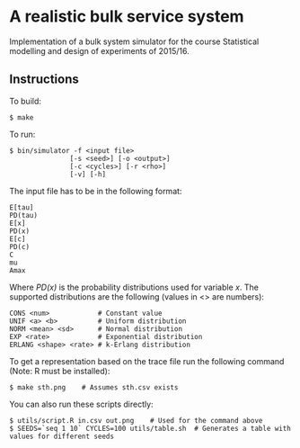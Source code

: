 # A realistic bulk service system

Implementation of a bulk system simulator for the course Statistical modelling and design of experiments of 2015/16.

## Instructions

To build:

	$ make

To run:

	$ bin/simulator -f <input file>
	               [-s <seed>] [-o <output>]
	               [-c <cycles>] [-r <rho>]
	               [-v] [-h]

The input file has to be in the following format:

	E[tau]
	PD(tau)
	E[x]
	PD(x)
	E[c]
	PD(c)
	C
	mu
	Amax

Where _PD(x)_ is the probability distributions used for variable _x_. The supported distributions are the following (values in <> are numbers):

	CONS <num>            # Constant value
	UNIF <a> <b>          # Uniform distribution
	NORM <mean> <sd>      # Normal distribution
	EXP <rate>            # Exponential distribution
	ERLANG <shape> <rate> # k-Erlang distribution

To get a representation based on the trace file run the following command (Note: R must be installed):

	$ make sth.png    # Assumes sth.csv exists

You can also run these scripts directly:

	$ utils/script.R in.csv out.png    # Used for the command above 
	$ SEEDS=`seq 1 10` CYCLES=100 utils/table.sh  # Generates a table with values for different seeds
